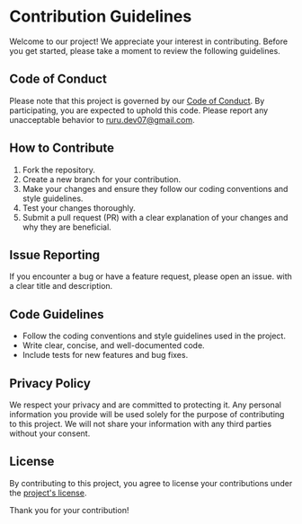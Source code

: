
# Contribution Guidelines

Welcome to our project! We appreciate your interest in contributing. Before you get started, please take a moment to review the following guidelines.

## Code of Conduct

Please note that this project is governed by our [Code of Conduct](https://github.com/ruru-m07/ruru-ui?tab=coc-ov-file#readme). By participating, you are expected to uphold this code. Please report any unacceptable behavior to ruru.dev07@gmail.com.

## How to Contribute

1. Fork the repository.
2. Create a new branch for your contribution.
3. Make your changes and ensure they follow our coding conventions and style guidelines.
4. Test your changes thoroughly.
5. Submit a pull request (PR) with a clear explanation of your changes and why they are beneficial.

## Issue Reporting

If you encounter a bug or have a feature request, please open an issue. with a clear title and description.

## Code Guidelines

- Follow the coding conventions and style guidelines used in the project.
- Write clear, concise, and well-documented code.
- Include tests for new features and bug fixes.

## Privacy Policy

We respect your privacy and are committed to protecting it. Any personal information you provide will be used solely for the purpose of contributing to this project. We will not share your information with any third parties without your consent.

## License

By contributing to this project, you agree to license your contributions under the [project's license](https://github.com/ruru-m07/ruru-ui/blob/main/LICENSE).

Thank you for your contribution!
